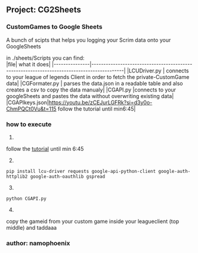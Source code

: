 ## Project: CG2Sheets
### CustomGames to Google Sheets 
A bunch of scipts that helps you logging your Scrim data onto your GoogleSheets

in ./sheets/Scripts you can find: <br>
|file| what it does|
|---------------|-------------------------------------------------------------------------------------------|
|LCUDriver.py  | connects to your league of legends Client in order to fetch the private-CustomGame data|
|CGFormater.py | parses the data.json in a readable table and also creates a csv to copy the data manualy|
|CGAPI.py      |connects to your googleSheets and pastes the data without overwriting existing data|
|CGAPIkeys.json|https://youtu.be/zCEJurLGFRk?si=d3y0o-ChmPQCt0Vu&t=115 follow the tutorial until min6:45|
### how to execute 
1.
  follow the [tutorial](https://youtu.be/zCEJurLGFRk?si=d3y0o-ChmPQCt0Vu&t=115) until min 6:45

2.
```
pip install lcu-driver requests google-api-python-client google-auth-httplib2 google-auth-oauthlib gspread
```
3.
```
python CGAPI.py
```
4. 
  copy the gameid from your custom game inside your leagueclient (top middle) and taddaaa



### author: namophoenix
